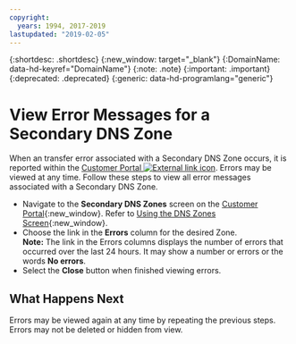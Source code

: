 ```yaml
---
copyright:
  years: 1994, 2017-2019
lastupdated: "2019-02-05"
---
```


{:shortdesc: .shortdesc}
{:new_window: target="_blank"}
{:DomainName: data-hd-keyref="DomainName"}
{:note: .note}
{:important: .important}
{:deprecated: .deprecated}
{:generic: data-hd-programlang="generic"}

# View Error Messages for a Secondary DNS Zone

When an transfer error associated with a Secondary DNS Zone occurs, it is reported within the [Customer Portal ![External link icon](../../icons/launch-glyph.svg "External link icon")](https://{DomainName}/). Errors may be viewed at any time. Follow these steps to view all error messages associated with a Secondary DNS Zone.

* Navigate to the **Secondary DNS Zones** screen on the [Customer Portal](https://{DomainName}/){:new_window}. Refer to [Using the DNS Zones Screen](/docs/infrastructure/dns?topic=dns-use-the-dns-zones-screen-main-dns-screen-){:new_window}.
* Choose the link in the **Errors** column for the desired Zone.<br/>**Note:** The link in the Errors columns displays the number of errors that occurred over the last 24 hours. It may show a number or errors or the words **No errors**.
* Select the **Close** button when finished viewing errors.

## What Happens Next
Errors may be viewed again at any time by repeating the previous steps. Errors may not be deleted or hidden from view.
